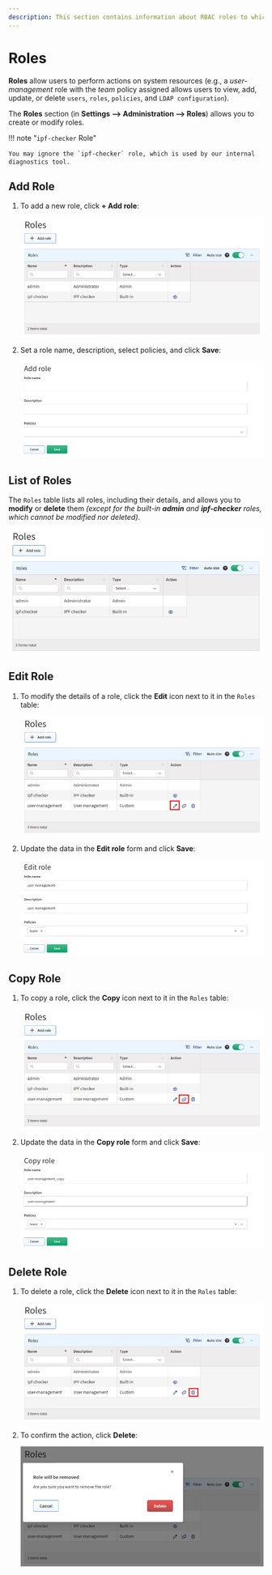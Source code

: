 ```yaml
---
description: This section contains information about RBAC roles to which you can assign policies, and then assign those roles to IP Fabric users.
---
```


# Roles

**Roles** allow users to perform actions on system resources (e.g., a
_user-management_ role with the _team_ policy assigned allows users to view,
add, update, or delete `users`, `roles`, `policies`, and `LDAP configuration`).

The **Roles** section (in **Settings --> Administration --> Roles**) allows you
to create or modify roles.

!!! note "`ipf-checker` Role"

    You may ignore the `ipf-checker` role, which is used by our internal
    diagnostics tool.

## Add Role

1. To add a new role, click **+ Add role**:

   ![Add role button](roles/roles_table.png)

2. Set a role name, description, select policies, and click **Save**:

   ![Add role form](roles/roles_add.png)

## List of Roles

The `Roles` table lists all roles, including their details, and allows you to
**modify** or **delete** them _(except for the built-in **admin** and
**ipf-checker** roles, which cannot be modified nor deleted)_.

![Roles table](roles/roles_table.png)

## Edit Role

1. To modify the details of a role, click the **Edit** icon next to it in the
   `Roles` table:

   ![Roles table - Edit icon](roles/roles_table_edit.png)

2. Update the data in the **Edit role** form and click **Save**:

   ![Edit role form](roles/roles_edit.png)

## Copy Role

1. To copy a role, click the **Copy** icon next to it in the `Roles` table:

   ![Roles table - Copy icon](roles/roles_table_copy.png)

2. Update the data in the **Copy role** form and click **Save**:

   ![Copy role form](roles/roles_copy.png)

## Delete Role

1. To delete a role, click the **Delete** icon next to it in the `Roles` table:

   ![Roles table - Delete icon](roles/roles_table_delete.png)

2. To confirm the action, click **Delete**:

   ![Role will be removed dialog](roles/roles_table_delete_confirm.png)

